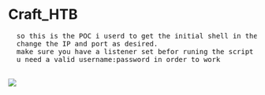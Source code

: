# Craft_HTB
<pre>
  so this is the POC i userd to get the initial shell in the "crafted" machine in HackTheBox
  change the IP and port as desired.
  make sure you have a listener set befor runing the script
  u need a valid username:password in order to work
</pre>
<br>
<img src="https://imgur.com/hETzNQR">
